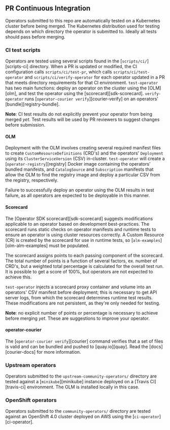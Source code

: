 ## PR Continuous Integration

Operators submitted to this repo are automatically tested on a Kubernetes cluster before being merged. The Kubernetes distribution used for testing depends on which directory the operator is submitted to. Ideally all tests should pass before merging.

### CI test scripts

Operators are tested using several scripts found in the [`scripts/ci/`][scripts-ci] directory. When a PR is updated or modified, the CI configuration calls `scripts/ci/test-pr`, which calls `scripts/ci/test-operator` and `scripts/ci/verify-operator` for each operator updated in a PR that meets directory requirements for that CI environment. `test-operator` has two main functions: deploy an operator on the cluster using the [OLM][olm], and test the operator using the [scorecard][sdk-scorecard]. `verify-operator` runs [`operator-courier verify`][courier-verify] on an operators' [bundle][registry-bundle].

**Note**: CI test results do not explicitly prevent your operator from being merged _yet_. Test results will be used by PR reviewers to suggest changes before submission.

#### OLM

Deployment with the OLM involves creating several required manifest files to create `CustomResourceDefinitions` (CRD's) and the operators' `Deployment` using its `ClusterServiceVersion` (CSV) in-cluster. `test-operator` will create a [`operator-registry`][registry] Docker image containing the operators' bundled manifests, and `CatalogSource` and `Subscription` manifests that allow the OLM to find the registry image and deploy a particular CSV from the registry, respectively.

Failure to successfully deploy an operator using the OLM results in test failure, as all operators are expected to be deployable in this manner.

#### Scorecard

The [Operator SDK scorecard][sdk-scorecard] suggests modifications applicable to an operator based on development best-practices. The scorecard runs static checks on operator manifests and runtime tests to ensure an operator is using cluster resources correctly. A Custom Resource (CR) is created by the scorecard for use in runtime tests, so [`alm-examples`][olm-alm-examples] must be populated.

The scorecard assigns points to each passing component of the scorecard. The total number of points is a function of several factors, ex. number of CRD's, but a weighted total percentage is calculated for the overall test run. It is possible to get a score of 100%, but operators are not expected to achieve this.

`test-operator` injects a scorecard proxy container and volume into an operators' CSV manifest before deployment; this is necessary to get API server logs, from which the scorecard determines runtime test results. These modifications are not persistent, as they're only needed for testing.

**Note**: no explicit number of points or percentage is necessary to achieve before merging _yet_. These are suggestions to improve your operator.

#### operator-courier

The [`operator-courier verify`][courier] command verifies that a set of files is valid and can be bundled and pushed to [quay.io][quay]. Read the [docs][courier-docs] for more information.

### Upstream operators

Operators submitted to the `upstream-community-operators/` directory are tested against a [`minikube`][minikube] instance deployed on a [Travis CI][travis-ci] environment. The OLM is installed locally in this case.

### OpenShift operators

Operators submitted to the `community-operators/` directory are tested against an OpenShift 4.0 cluster deployed on AWS using the [`ci-operator`][ci-operator].
